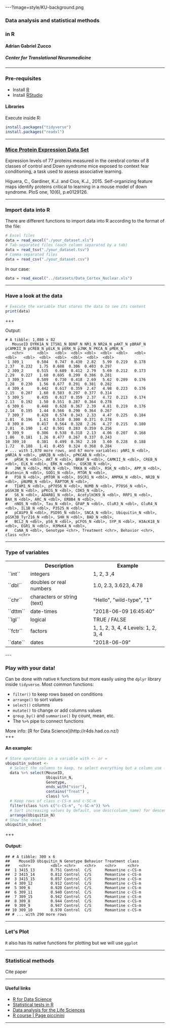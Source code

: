 ---?image=style/KU-background.png
### Data analysis and statistical methods
### in R
#### Adrian Gabriel Zucco 
##### Center for Translational Neuromedicine

---

### Pre-requisites
- Install [R](https://mirrors.dotsrc.org/cran/)
- Install [RStudio](https://www.rstudio.com/products/rstudio/download/#download)

#### Libraries
Execute inside R:
```r
install.packages("tidyverse")
install.packages("readxl")
```

---

### [Mice Protein Expression Data Set](https://archive.ics.uci.edu/ml/datasets/Mice+Protein+Expression#)

Expression levels of 77 proteins measured in the cerebral cortex of 8 classes of control and Down syndrome mice exposed to context fear conditioning, a task used to assess associative learning.

<div class=.citation>
  Higuera, C., Gardiner, K.J. and Cios, K.J., 2015. Self-organizing feature maps identify proteins critical to learning in a mouse model of down syndrome. PloS one, 10(6), p.e0129126.
</div >

---

### Import data into R
There are different functions to import data into R according to the format of the file:
```r
# Excel files
data = read_excel("./your_dataset.xls")
# Tab-separated files (each column separated by a tab)
data = read_tsv("./your_dataset.tsv")
# Comma-separated files
data = read_csv("./your_dataset.csv")
```
In our case:
```r
data = read_excel("../datasets/Data_Cortex_Nuclear.xls")
```

---

### Have a look at the data
```r
# Execute the variable that stores the data to see its content
print(data)
```

+++

Output:
```
# A tibble: 1,080 x 82
   MouseID DYRK1A_N ITSN1_N BDNF_N NR1_N NR2A_N pAKT_N pBRAF_N pCAMKII_N pCREB_N pELK_N pERK_N pJNK_N PKCA_N pMEK_N
   <chr>      <dbl>   <dbl>  <dbl> <dbl>  <dbl>  <dbl>   <dbl>     <dbl>   <dbl>  <dbl>  <dbl>  <dbl>  <dbl>  <dbl>
 1 309_1      0.504   0.747  0.430  2.82   5.99  0.219   0.178      2.37   0.232   1.75  0.688  0.306  0.403  0.297
 2 309_2      0.515   0.689  0.412  2.79   5.69  0.212   0.173      2.29   0.227   1.60  0.695  0.299  0.386  0.281
 3 309_3      0.509   0.730  0.418  2.69   5.62  0.209   0.176      2.28   0.230   1.56  0.677  0.291  0.381  0.282
 4 309_4      0.442   0.617  0.359  2.47   4.98  0.223   0.176      2.15   0.207   1.60  0.583  0.297  0.377  0.314
 5 309_5      0.435   0.617  0.359  2.37   4.72  0.213   0.174      2.13   0.192   1.50  0.551  0.287  0.364  0.278
 6 309_6      0.448   0.628  0.367  2.39   4.81  0.219   0.176      2.14   0.195   1.44  0.566  0.290  0.364  0.267
 7 309_7      0.428   0.574  0.343  2.33   4.47  0.225   0.184      2.01   0.196   1.61  0.510  0.300  0.371  0.278
 8 309_8      0.417   0.564  0.328  2.26   4.27  0.215   0.180      2.01   0.190   1.42  0.501  0.283  0.359  0.256
 9 309_9      0.386   0.538  0.318  2.13   4.06  0.207   0.168      1.86   0.181   1.26  0.477  0.267  0.337  0.243
10 309_10     0.381   0.499  0.362  2.10   3.60  0.228   0.188      1.72   0.188   1.41  0.455  0.324  0.368  0.284
# ... with 1,070 more rows, and 67 more variables: pNR1_N <dbl>, pNR2A_N <dbl>, pNR2B_N <dbl>, pPKCAB_N <dbl>,
#   pRSK_N <dbl>, AKT_N <dbl>, BRAF_N <dbl>, CAMKII_N <dbl>, CREB_N <dbl>, ELK_N <dbl>, ERK_N <dbl>, GSK3B_N <dbl>,
#   JNK_N <dbl>, MEK_N <dbl>, TRKA_N <dbl>, RSK_N <dbl>, APP_N <dbl>, Bcatenin_N <dbl>, SOD1_N <dbl>, MTOR_N <dbl>,
#   P38_N <dbl>, pMTOR_N <dbl>, DSCR1_N <dbl>, AMPKA_N <dbl>, NR2B_N <dbl>, pNUMB_N <dbl>, RAPTOR_N <dbl>,
#   TIAM1_N <dbl>, pP70S6_N <dbl>, NUMB_N <dbl>, P70S6_N <dbl>, pGSK3B_N <dbl>, pPKCG_N <dbl>, CDK5_N <dbl>,
#   S6_N <dbl>, ADARB1_N <dbl>, AcetylH3K9_N <dbl>, RRP1_N <dbl>, BAX_N <dbl>, ARC_N <dbl>, ERBB4_N <dbl>,
#   nNOS_N <dbl>, Tau_N <dbl>, GFAP_N <dbl>, GluR3_N <dbl>, GluR4_N <dbl>, IL1B_N <dbl>, P3525_N <dbl>,
#   pCASP9_N <dbl>, PSD95_N <dbl>, SNCA_N <dbl>, Ubiquitin_N <dbl>, pGSK3B_Tyr216_N <dbl>, SHH_N <dbl>, BAD_N <dbl>,
#   BCL2_N <dbl>, pS6_N <dbl>, pCFOS_N <dbl>, SYP_N <dbl>, H3AcK18_N <dbl>, EGR1_N <dbl>, H3MeK4_N <dbl>,
#   CaNA_N <dbl>, Genotype <chr>, Treatment <chr>, Behavior <chr>, class <chr>
```

---

### Type of variables
<font size="5" >
<table >
  <tr>
    <th></th>
    <th>Description</th>
    <th>Example</th>
  </tr>
  <tr>
    <td>``int``</td>
    <td>integers</td>
    <td>1, 2, 3 ,4</td>
  </tr>
  <tr>
    <td>``dbl``</td>
    <td>doubles or real numbers</td>
    <td>1.0, 2.3, 3.623, 4.78</td>
  </tr>
  <tr>
    <td>``chr``</td>
    <td>characters or string (text)</td>
    <td>"Hello", "wild-type", "1"</td>
  </tr>
  <tr>
    <td>``dttm``</td>
    <td>date-times</td>
    <td>"2018-06-09 16:45:40"</td>
  </tr>
  <tr>
    <td>``lgl``</td>
    <td>logical</td>
    <td>TRUE / FALSE</td>
  </tr>
  <tr>
    <td>``fctr``</td>
    <td>factors</td>
    <td>1, 1, 2, 3, 4, 4 Levels: 1, 2, 3, 4</td>
  </tr>
  <tr>
    <td>``date``</td>
    <td>dates</td>
    <td>"2018-06-09"</td>
  </tr>
</table>
</font>
---

### Play with your data!

Can be done with native `R` functions but more easily using the `dplyr` library inside `tidyverse`. Most common functions:

- `filter()` to keep rows based on conditions
- `arrange()` to sort values
- `select()` columns
- `mutate()` to change or add columns values
- `group_by()` and `summarise()` by count, mean, etc.
- The `%>%` pipe to connect functions

<div class=citation>
  More info: [R for Data Science](http://r4ds.had.co.nz/)
</div>
+++

#### An example:

``` r
# Store operations in a variable with <- or =
ubiquitin_subset <-
  # Select the columns to keep, to select everything but a column use -
  data %>% select(MouseID,
                  Ubiquitin_N,
                  Genotype,
                  ends_with("vior"),
                  contains("Treat") ,
                  class) %>%
  # Keep rows of class c-CS-m and c-SC-m
  filter(class %in% c("c-CS-m", "c-SC-m")) %>%
  # Sort increasing values by default, use desc(column_name) for descending
  arrange(Ubiquitin_N)
# Show the results
ubiquitin_subset
```

+++

#### Output:

    ## # A tibble: 300 x 6
    ##    MouseID Ubiquitin_N Genotype Behavior Treatment class 
    ##    <chr>         <dbl> <chr>    <chr>    <chr>     <chr> 
    ##  1 3415_13       0.751 Control  C/S      Memantine c-CS-m
    ##  2 3415_14       0.812 Control  C/S      Memantine c-CS-m
    ##  3 3415_15       0.857 Control  C/S      Memantine c-CS-m
    ##  4 309_12        0.912 Control  C/S      Memantine c-CS-m
    ##  5 309_6         0.920 Control  C/S      Memantine c-CS-m
    ##  6 309_11        0.940 Control  C/S      Memantine c-CS-m
    ##  7 309_15        0.942 Control  C/S      Memantine c-CS-m
    ##  8 309_8         0.944 Control  C/S      Memantine c-CS-m
    ##  9 309_9         0.947 Control  C/S      Memantine c-CS-m
    ## 10 309_10        0.970 Control  C/S      Memantine c-CS-m
    ## # ... with 290 more rows


---

### Let's Plot
`R` also has its native functions for plotting but we will use ``ggplot``

---

### Statistical methods

Cite paper

---

#### Useful links
- [R for Data Science](http://r4ds.had.co.nz/)
- [Statistical tests in R](http://r-statistics.co/Statistical-Tests-in-R.html)
- [Data analysis for the Life Sciences](http://genomicsclass.github.io/book/)
- [R course | Page piccinini](https://pagepiccinini.com/r-course/)

---